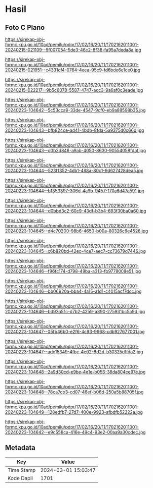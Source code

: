 # Hasil

## Foto C Plano

https://sirekap-obj-formc.kpu.go.id/10ad/pemilu/pdpr/17/02/16/20/11/1702162011001-20240215-021109--5f007054-5de3-46c2-8f38-fa95a7deda8a.jpg

https://sirekap-obj-formc.kpu.go.id/10ad/pemilu/pdpr/17/02/16/20/11/1702162011001-20240215-021951--c4331cf4-0764-4eea-95c9-fd6bde6e1ce0.jpg

https://sirekap-obj-formc.kpu.go.id/10ad/pemilu/pdpr/17/02/16/20/11/1702162011001-20240215-022217--9b5c6078-5587-4747-acc3-9a6af0c3eade.jpg

https://sirekap-obj-formc.kpu.go.id/10ad/pemilu/pdpr/17/02/16/20/11/1702162011001-20240223-104642--5c53cca9-33de-4547-9cf0-eb9a88598b35.jpg

https://sirekap-obj-formc.kpu.go.id/10ad/pemilu/pdpr/17/02/16/20/11/1702162011001-20240223-104643--bfb824ce-ad41-4bdb-8fda-5a9375d0c66d.jpg

https://sirekap-obj-formc.kpu.go.id/10ad/pemilu/pdpr/17/02/16/20/11/1702162011001-20240223-104643--d0b2d848-a9ab-4050-8630-90554058fdaf.jpg

https://sirekap-obj-formc.kpu.go.id/10ad/pemilu/pdpr/17/02/16/20/11/1702162011001-20240223-104644--523f1352-4db1-468a-80c1-9d627428dea5.jpg

https://sirekap-obj-formc.kpu.go.id/10ad/pemilu/pdpr/17/02/16/20/11/1702162011001-20240223-104644--b1353397-306d-4a9b-9457-170a6d47a591.jpg

https://sirekap-obj-formc.kpu.go.id/10ad/pemilu/pdpr/17/02/16/20/11/1702162011001-20240223-104644--d0bbd3c2-60c9-43df-b3b4-693f30ba0a60.jpg

https://sirekap-obj-formc.kpu.go.id/10ad/pemilu/pdpr/17/02/16/20/11/1702162011001-20240223-104645--d4c70200-98b6-4650-b00a-80326c6e4526.jpg

https://sirekap-obj-formc.kpu.go.id/10ad/pemilu/pdpr/17/02/16/20/11/1702162011001-20240223-104645--c6b820bd-42ec-4ce7-aec7-cc73679d7446.jpg

https://sirekap-obj-formc.kpu.go.id/10ad/pemilu/pdpr/17/02/16/20/11/1702162011001-20240223-104646--f96fc174-d798-49ba-a313-fb9778008e51.jpg

https://sirekap-obj-formc.kpu.go.id/10ad/pemilu/pdpr/17/02/16/20/11/1702162011001-20240223-104646--bb06920a-bba4-4a15-a1d1-c4015acf7dcc.jpg

https://sirekap-obj-formc.kpu.go.id/10ad/pemilu/pdpr/17/02/16/20/11/1702162011001-20240223-104646--bd93a51c-d7b2-4259-a390-275931bc5a9d.jpg

https://sirekap-obj-formc.kpu.go.id/10ad/pemilu/pdpr/17/02/16/20/11/1702162011001-20240223-104647--05fb46b0-e2f6-4c93-9968-cdb927677001.jpg

https://sirekap-obj-formc.kpu.go.id/10ad/pemilu/pdpr/17/02/16/20/11/1702162011001-20240223-104647--adc15349-4fbc-4e02-8d2d-b30325dffda2.jpg

https://sirekap-obj-formc.kpu.go.id/10ad/pemilu/pdpr/17/02/16/20/11/1702162011001-20240223-104648--2a9d30cd-e9be-4e1e-b056-38da804ce97e.jpg

https://sirekap-obj-formc.kpu.go.id/10ad/pemilu/pdpr/17/02/16/20/11/1702162011001-20240223-104648--78ca7cb3-cd07-46ef-b06d-250a5b88705f.jpg

https://sirekap-obj-formc.kpu.go.id/10ad/pemilu/pdpr/17/02/16/20/11/1702162011001-20240223-104649--128edfb7-27d7-400e-9923-afbdfb52222a.jpg

https://sirekap-obj-formc.kpu.go.id/10ad/pemilu/pdpr/17/02/16/20/11/1702162011001-20240223-104642--e9c558ca-416e-49c4-93e2-00aa9a30cdec.jpg


## Metadata

| Key        | Value               |
| ---------- | ------------------- |
| Time Stamp | 2024-03-01 15:03:47 |
| Kode Dapil | 1701                |



